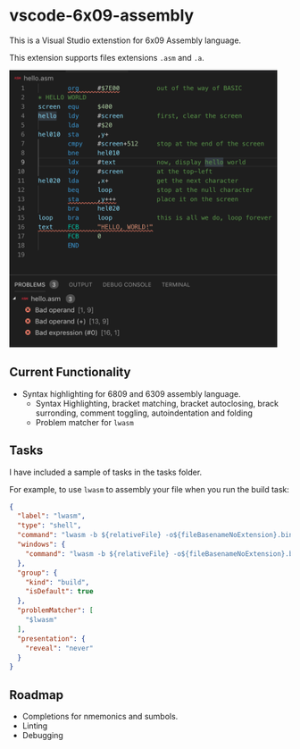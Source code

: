 # vscode-6x09-assembly

This is a Visual Studio extenstion for 6x09 Assembly language.

This extension supports files extensions `.asm` and `.a`.

<img src="media/lwasm-errors.png" width="480px">

## Current Functionality

- Syntax highlighting for 6809 and 6309 assembly language.
  - Syntax Highlighting, bracket matching, bracket autoclosing, brack surronding, comment toggling, autoindentation and folding
  - Problem matcher for `lwasm`

## Tasks

I have included a sample of tasks in the tasks folder.

For example, to use `lwasm` to assembly your file when you run the build task:

```json
{
  "label": "lwasm",
  "type": "shell",
  "command": "lwasm -b ${relativeFile} -o${fileBasenameNoExtension}.bin || true",
  "windows": {
    "command": "lwasm -b ${relativeFile} -o${fileBasenameNoExtension}.bin"
  },
  "group": {
    "kind": "build",
    "isDefault": true
  },
  "problemMatcher": [
    "$lwasm"
  ],
  "presentation": {
    "reveal": "never"
  }
}
```

## Roadmap

- Completions for nmemonics and sumbols.
- Linting
- Debugging
